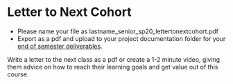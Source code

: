 # Letter to Next Cohort

* Please name your file as lastname\_senior\_sp20\_lettertonextcohort.pdf
* Export as a pdf and upload to your project documentation folder for your [end of semester deliverables](./).

Write a letter to the next class as a pdf or create a 1-2 minute video, giving them advice on how to reach their learning goals and get value out of this course.

